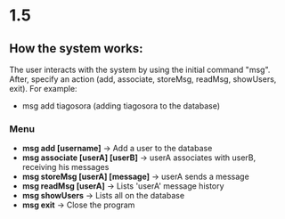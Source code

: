 # 1.5

## How the system works:

The user interacts with the system by using  the initial command "msg". After, specify an action (add, associate, storeMsg, readMsg, showUsers, exit). For example:

- msg add tiagosora (adding tiagosora to the database)


### Menu

- **msg add [username]** -> Add a user to the database
- **msg associate [userA] [userB]** -> userA associates with userB, receiving his messages
- **msg storeMsg [userA] [message]** -> userA sends a message
- **msg readMsg [userA]** -> Lists 'userA' message history
- **msg showUsers** -> Lists all on the database
- **msg exit** -> Close the program
